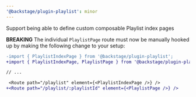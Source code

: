 ```yaml
---
'@backstage/plugin-playlist': minor
---
```


Support being able to define custom composable Playlist index pages

**BREAKING** The individual `PlaylistPage` route must now be manually hooked up by making the following change to your setup:

```diff
-import { PlaylistIndexPage } from '@backstage/plugin-playlist';
+import { PlaylistIndexPage, PlaylistPage } from '@backstage/plugin-playlist';

// ...

 <Route path="/playlist" element={<PlaylistIndexPage />} />
+<Route path="/playlist/:playlistId" element={<PlaylistPage />} />
```
